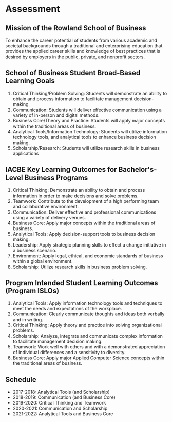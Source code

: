 # Assessment

## Mission of the Rowland School of Business

To enhance the career potential of students from various academic and societal backgrounds through a traditional and enterprising education that provides the applied career skills and knowledge of best practices that is desired by employers in the public, private, and nonprofit sectors.

## School of Business Student Broad-Based Learning Goals

1. Critical Thinking/Problem Solving: Students will demonstrate an ability to obtain and process information to facilitate management decision-making. 
2. Communication: Students will deliver effective communication using a variety of in-person and digital methods. 
3. Business Core/Theory and Practice: Students will apply major concepts within the traditional areas of business. 
4. Analytical Tools/Information Technology: Students will utilize information technology tools, and analytical tools to enhance business decision making. 
5. Scholarship/Research: Students will utilize research skills in business applications 

## IACBE Key Learning Outcomes for Bachelor's-Level Business Programs

1. Critical Thinking: Demonstrate an ability to obtain and process information in order to make decisions and solve problems.
2. Teamwork: Contribute to the development of a high performing team and collaborative environment.
3. Communication: Deliver effective and professional communications using a variety of delivery venues.
4. Business Core: Apply major concepts within the traditional areas of business.
5. Analytical Tools: Apply decision-support tools to business decision making.
6. Leadership: Apply strategic planning skills to effect a change initiative in a business scenario.
7. Environment: Apply legal, ethical, and economic standards of business within a global environment.
8. Scholarship: Utilize research skills in business problem solving.

## Program Intended Student Learning Outcomes (Program ISLOs)

1. Analytical Tools: Apply information technology tools and techniques to meet the needs and expectations of the workplace.
2. Communication: Clearly communicate thoughts and ideas both verbally and in writing.
3. Critical Thinking: Apply theory and practice into solving organizational problems.
4. Scholarship: Analyze, integrate and communicate complex information to facilitate management decision making.
5. Teamwork: Work well with others and with a demonstrated appreciation of individual differences and a sensitivity to diversity.
6. Business Core: Apply major Applied Computer Science concepts within the traditional areas of business.

## Schedule

* 2017-2018: Analytical Tools (and Scholarship)
* 2018-2019: Communication (and Business Core)
* 2019-2020: Critical Thinking and Teamwork
* 2020-2021: Communication and Scholarship
* 2021-2022: Analytical Tools and Business Core
